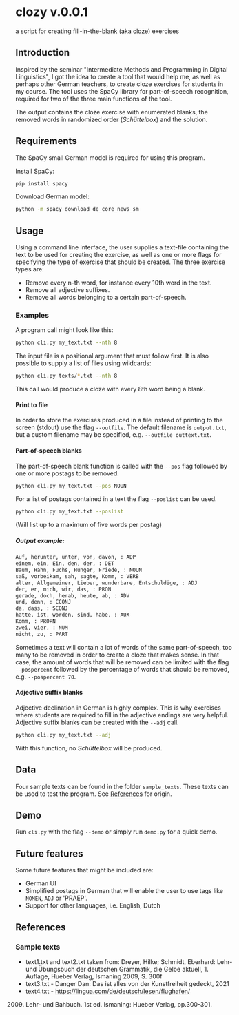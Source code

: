 # clozy v.0.0.1
a script for creating fill-in-the-blank (aka cloze) exercises 

## Introduction
Inspired by the seminar "Intermediate Methods and Programming in Digital Linguistics", I got the idea to create a tool that would help me, as well as perhaps other German teachers, to create cloze exercises for students in my course. The tool uses the SpaCy library for part-of-speech recognition, required for two of the three main functions of the tool.

The output contains the cloze exercise with enumerated blanks, the removed words in randomized order (_Schüttelbox_) and the solution.

## Requirements
The SpaCy small German model is required for using this program.

Install SpaCy:
```bash
pip install spacy

```
Download German model:
```bash
python -m spacy download de_core_news_sm

```

## Usage
Using a command line interface, the user supplies a text-file containing the text to be used for creating the exercise, as well as one or more flags for specifying the type of exercise that should be created. The three exercise types are:

* Remove every n-th word, for instance every 10th word in the text.
* Remove all adjective suffixes.
* Remove all words belonging to a certain part-of-speech. 

### Examples
A program call might look like this:
```bash
python cli.py my_text.txt --nth 8 
```
The input file is a positional argument that must follow first. It is also possible to supply a list of files using wildcards:

```bash
python cli.py texts/*.txt --nth 8 
```

This call would produce a cloze with every 8th word being a blank.

#### Print to file
In order to store the exercises produced in a file instead of printing to the screen (stdout) use the flag `--outfile`. The default filename is `output.txt`, but a custom filename may be specified, e.g. `--outfile outtext.txt`.

#### Part-of-speech blanks
The part-of-speech blank function is called with the `--pos` flag followed by one or more postags to be removed. 
```bash
python cli.py my_text.txt --pos NOUN
```

For a list of postags contained in a text the flag `--poslist` can be used.

```bash
python cli.py my_text.txt --poslist
```
(Will list up to a maximum of five words per postag)


##### Output example:
```bash
Auf, herunter, unter, von, davon, : ADP
einem, ein, Ein, den, der, : DET
Baum, Hahn, Fuchs, Hunger, Friede, : NOUN
saß, vorbeikam, sah, sagte, Komm, : VERB
alter, Allgemeiner, Lieber, wunderbare, Entschuldige, : ADJ
der, er, mich, wir, das, : PRON
gerade, doch, herab, heute, ab, : ADV
und, denn, : CCONJ
da, dass, : SCONJ
hatte, ist, worden, sind, habe, : AUX
Komm, : PROPN
zwei, vier, : NUM
nicht, zu, : PART
```

Sometimes a text will contain a lot of words of the same part-of-speech, too many to be removed in order to create a cloze that makes sense. In that case, the amount of words that will be removed can be limited with the flag `--pospercent` followed by the percentage of words that should be removed, e.g. `--pospercent 70`.


#### Adjective suffix blanks
Adjective declination in German is highly complex. This is why exercises where students are required to fill in the adjective endings are very helpful. Adjective suffix blanks can be created with the `--adj` call.

```bash
python cli.py my_text.txt --adj
```
With this function, no _Schüttelbox_ will be produced.

## Data
Four sample texts can be found in the folder `sample_texts`. These texts can be used to test the program. See [References](#references) for origin.

## Demo
Run `cli.py` with the flag `--demo` or simply run `demo.py` for a quick demo.

## Future features
Some future features that might be included are:
* German UI
* Simplified postags in German that will enable the user to use tags like `NOMEN`, `ADJ` or 'PRAEP'.
* Support for other languages, i.e. English, Dutch

## References
### Sample texts
* text1.txt and text2.txt taken from: Dreyer, Hilke; Schmidt, Eberhard: Lehr- und Übungsbuch der deutschen Grammatik, die Gelbe aktuell, 1. Auflage, Hueber Verlag, Ismaning 2009, S. 300f
* text3.txt - Danger Dan: Das ist alles von der Kunstfreiheit gedeckt, 2021
* text4.txt - https://lingua.com/de/deutsch/lesen/flughafen/

2009. Lehr- und Bahbuch. 1st ed. Ismaning: Hueber Verlag, pp.300-301.
